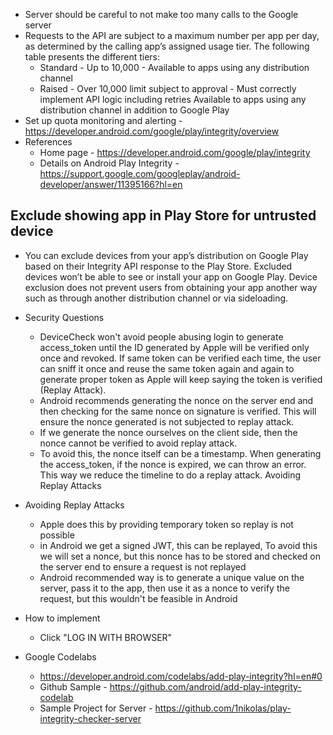 - Server should be careful to not make too many calls to the Google server
- Requests to the API are subject to a maximum number per app per day, as determined by the calling app’s assigned usage tier. The following table presents the different tiers:
    - Standard -	Up to 10,000   - 	Available to apps using any distribution channel
    - Raised   - 	Over 10,000 limit subject to approval   -	Must correctly implement API logic including retries
      Available to apps using any distribution channel in addition to Google Play
- Set up quota monitoring and alerting - https://developer.android.com/google/play/integrity/overview
- References
    - Home page - https://developer.android.com/google/play/integrity
    - Details on Android Play Integrity - https://support.google.com/googleplay/android-developer/answer/11395166?hl=en

## Exclude showing app in Play Store for untrusted device
- You can exclude devices from your app’s distribution on Google Play based on their Integrity API response to the Play Store.
  Excluded devices won’t be able to see or install your app on Google Play.
  Device exclusion does not prevent users from obtaining your app another way such as
  through another distribution channel or via sideloading.

- Security Questions
    - DeviceCheck won't avoid people abusing login to generate access_token until the ID generated by Apple will be verified only once and revoked. If same token can be verified each time, the user can sniff it once and reuse the same token again and again to generate proper token as Apple will keep saying the token is verified (Replay Attack).
    - Android recommends generating the nonce on the server end and then checking for the same nonce on signature is verified. This will ensure the nonce generated is not subjected to replay attack.
    - If we generate the nonce ourselves on the client side, then the nonce cannot be verified to avoid replay attack.
    - To avoid this, the nonce itself can be a timestamp. When generating the access_token, if the nonce is expired, we can throw an error. This way we reduce the timeline to do a replay attack.
      Avoiding Replay Attacks

- Avoiding Replay Attacks
    - Apple does this by providing temporary token so replay is not possible
    - in Android we get a signed JWT, this can be replayed, To avoid this we will set a nonce, but this nonce has to be stored and checked on the server end to ensure a request is not replayed
    - Android recommended way is to generate a unique value on the server, pass it to the app, then use it as a nonce to verify the request, but this wouldn't be feasible in Android

- How to implement
    - Click "LOG IN WITH BROWSER"

- Google Codelabs
    - https://developer.android.com/codelabs/add-play-integrity?hl=en#0
    - Github Sample - https://github.com/android/add-play-integrity-codelab
    - Sample Project for Server - https://github.com/1nikolas/play-integrity-checker-server